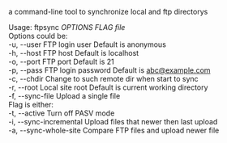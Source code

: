 a command-line tool to synchronize local and ftp directorys

Usage: ftpsync _OPTIONS_ _FLAG_ _file_<br>
Options could be:<br>
-u, --user              FTP login user Default is anonymous<br>
-h, --host              FTP host Default is localhost<br>
-o, --port              FTP port Default is 21<br>
-p, --pass              FTP login password Default is abc@example.com<br>
-c, --chdir             Change to such remote dir when start to sync<br>
-r, --root              Local site root Default is current working directory<br>
-f, --sync-file         Upload a single file<br>
Flag is either:<br>
-t, --active            Turn off PASV mode<br>
-i, --sync-incremental  Upload files that newer then last upload<br>
-a, --sync-whole-site   Compare FTP files and upload newer file<br>